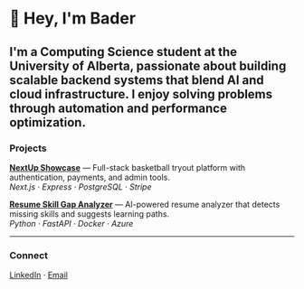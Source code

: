 # 👋 Hey, I'm Bader

I'm a Computing Science student at the University of Alberta, passionate about building scalable backend systems that blend AI and cloud infrastructure.
I enjoy solving problems through automation and performance optimization.
---

### Projects

**[NextUp Showcase](https://github.com/Bader-alq4/next-up-showcase)** — Full-stack basketball tryout platform with authentication, payments, and admin tools.  
*Next.js · Express · PostgreSQL · Stripe*

**[Resume Skill Gap Analyzer](https://github.com/Bader-alq4/resume-skill-gap)** — AI-powered resume analyzer that detects missing skills and suggests learning paths.  
*Python · FastAPI · Docker · Azure*

---

### Connect

[LinkedIn](https://linkedin.com/in/bader-al-qasem) · [Email](mailto:baderalq774@gmail.com)
